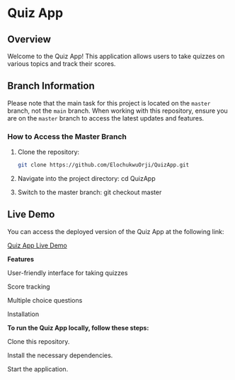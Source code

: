 # Quiz App

## Overview
Welcome to the Quiz App! This application allows users to take quizzes on various topics and track their scores.

## Branch Information
Please note that the main task for this project is located on the `master` branch, not the `main` branch. When working with this repository, ensure you are on the `master` branch to access the latest updates and features.

### How to Access the Master Branch

1. Clone the repository:
   ```bash
   git clone https://github.com/ElochukwuOrji/QuizApp.git

2. Navigate into the project directory:
   cd QuizApp

3. Switch to the master branch:
   git checkout master

## Live Demo
You can access the deployed version of the Quiz App at the following link:

[Quiz App Live Demo](https://elochukwuorji.github.io/QuizApp/)


**Features**

User-friendly interface for taking quizzes

Score tracking

Multiple choice questions

Installation


**To run the Quiz App locally, follow these steps:**

Clone this repository.

Install the necessary dependencies.

Start the application.   
